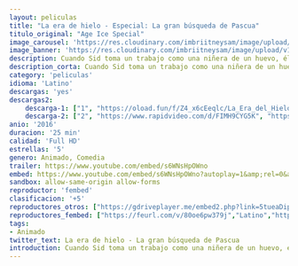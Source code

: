 ```yaml
---
layout: peliculas
title: "La era de hielo - Especial: La gran búsqueda de Pascua"
titulo_original: "Age Ice Special"
image_carousel: 'https://res.cloudinary.com/imbriitneysam/image/upload/v1543537398/pascuas-poster-min.jpg'
image_banner: 'https://res.cloudinary.com/imbriitneysam/image/upload/v1543537399/pascua-banner-min.jpg'
description: Cuando Sid toma un trabajo como una niñera de un huevo, él es inconsciente que un viejo enemigo tiene sus propios planes. Las travesuras conducen a la primera búsqueda de huevos y la creación de las tradiciones populares de Pascua.
description_corta: Cuando Sid toma un trabajo como una niñera de un huevo, él es inconsciente que un viejo enemigo tiene sus propios planes. Las travesuras conducen a la primera búsqueda de huevos y la creación de las tradiciones populares de Pascua....
category: 'peliculas'
idioma: 'Latino'
descargas: 'yes'
descargas2:
    descarga-1: ["1", "https://oload.fun/f/Z4_x6cEeqlc/La_Era_del_Hielo__La_Gran_Huevo_Aventura_%282016%29_.MP4.mp4", "https://www.google.com/s2/favicons?domain=openload.co","OpenLoad","https://res.cloudinary.com/imbriitneysam/image/upload/v1541473684/mexico.png", "Latino", "Full HD"]
    descarga-2: ["2", "https://www.rapidvideo.com/d/FIMH9CYG5K", "https://www.google.com/s2/favicons?domain=www.rapidvideo.com","RapidVideo","https://res.cloudinary.com/imbriitneysam/image/upload/v1541473684/mexico.png", "Latino", "Full HD"]
anio: '2016'
duracion: '25 min'
calidad: 'Full HD'
estrellas: '5'
genero: Animado, Comedia
trailer: https://www.youtube.com/embed/s6WNsHpOWno
embed: https://www.youtube.com/embed/s6WNsHpOWno?autoplay=1&amp;rel=0&amp;hd=1&border=0&wmode=opaque&enablejsapi=1&modestbranding=1&controls=1&showinfo=0
sandbox: allow-same-origin allow-forms
reproductor: 'fembed'
clasificacion: '+5'
reproductores_otros: ["https://gdriveplayer.me/embed2.php?link=5tueaDipbW0asX7%252BoHDoYACpHI2xeqvnWzeWbUU2j0VTJpki9t7tQl1qghQi06%252BDZTRFsjUFeGhtO3hMU911%252Bx%252FS4OtX99AAIgwoxQat7n7TKdC6uU1Ubtzk49MtV6mG%252FFi8A%252B7%252FgXDWg6G3pYjMegESZS%252FOoj4P3i0mtbPULx5QLV7r9relOshOziF%252BwfEmiS58O2Dfam9%252FXQD0cBbVnX","Latino","https://mstream.press/4octrk1d5h2p","Latino"]
reproductores_fembed: ["https://feurl.com/v/80oe6pw379j","Latino","https://feurl.com/v/40vxm2w74yo","Latino"]
tags:
- Animado
twitter_text: La era de hielo - La gran búsqueda de Pascua
introduction: Cuando Sid toma un trabajo como una niñera de un huevo, él es inconsciente que un viejo enemigo tiene sus propios planes. Las travesuras conducen a la primera búsqueda de huevos y la creación de las tradiciones populares de Pascua.
---
```












